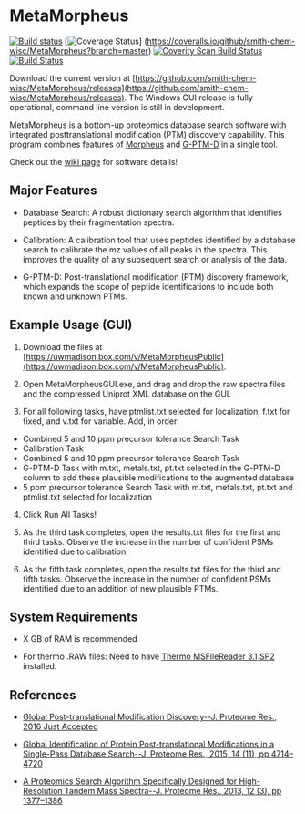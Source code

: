# MetaMorpheus

[![Build status](https://ci.appveyor.com/api/projects/status/0kpjdrn9tn6y387k/branch/master?svg=true)](https://ci.appveyor.com/project/stefanks/metamorpheus/branch/master) 
[![Coverage Status](https://coveralls.io/repos/github/smith-chem-wisc/MetaMorpheus/badge.svg?branch=master)]
(https://coveralls.io/github/smith-chem-wisc/MetaMorpheus?branch=master)
[![Coverity Scan Build Status](https://scan.coverity.com/projects/11282/badge.svg)](https://scan.coverity.com/projects/metamorpheus)
[![Build Status](https://travis-ci.org/smith-chem-wisc/MetaMorpheus.svg?branch=master)](https://travis-ci.org/smith-chem-wisc/MetaMorpheus)

Download the current version at [https://github.com/smith-chem-wisc/MetaMorpheus/releases](https://github.com/smith-chem-wisc/MetaMorpheus/releases).
The Windows GUI release is fully operational, command line version is still in development.

MetaMorpheus is a bottom-up proteomics database search software with integrated posttranslational modification (PTM) discovery capability.
This program combines features of [Morpheus](https://github.com/cwenger/Morpheus) and [G-PTM-D](https://github.com/smith-chem-wisc/gptmd) in a single tool.

Check out the [wiki page](https://github.com/smith-chem-wisc/MetaMorpheus/wiki) for software details!

## Major Features

* Database Search: A robust dictionary search algorithm that identifies peptides by their fragmentation spectra.

* Calibration: A calibration tool that uses peptides identified by a database search to calibrate the mz values of all peaks in the spectra. This improves the quality of any subsequent search or analysis of the data.

* G-PTM-D: Post-translational modification (PTM) discovery framework, which expands the scope of peptide identifications to include both known and unknown PTMs. 

## Example Usage (GUI)

1. Download the files at [https://uwmadison.box.com/v/MetaMorpheusPublic](https://uwmadison.box.com/v/MetaMorpheusPublic).

2. Open MetaMorpheusGUI.exe, and drag and drop the raw spectra files and the compressed Uniprot XML database on the GUI.

3. For all following tasks, have ptmlist.txt selected for localization, f.txt for fixed, and v.txt for variable. Add, in order: 
  * Combined 5 and 10 ppm precursor tolerance Search Task 
  * Calibration Task
  * Combined 5 and 10 ppm precursor tolerance Search Task
  * G-PTM-D Task with m.txt, metals.txt, pt.txt selected in the G-PTM-D column to add these plausible modifications to the augmented database
  * 5 ppm precursor tolerance Search Task with m.txt, metals.txt, pt.txt and ptmlist.txt selected for localization

4. Click Run All Tasks!

5. As the third task completes, open the results.txt files for the first and third tasks. Observe the increase in the number of confident PSMs identified due to calibration. 

6. As the fifth task completes, open the results.txt files for the third and fifth tasks. Observe the increase in the number of confident PSMs identified due to an addition of new plausible PTMs.

## System Requirements

* X GB of RAM is recommended

* For thermo .RAW files: Need to have [Thermo MSFileReader 3.1 SP2](https://thermo.flexnetoperations.com/control/thmo/search?query=MSFileReader) installed.

## References

* [Global Post-translational Modification Discovery--J. Proteome Res., 2016 Just Accepted](http://pubs.acs.org/doi/abs/10.1021/acs.jproteome.6b00034)

* [Global Identification of Protein Post-translational Modifications in a Single-Pass Database Search--J. Proteome Res., 2015, 14 (11), pp 4714–4720](http://pubs.acs.org/doi/abs/10.1021/acs.jproteome.5b00599)

* [A Proteomics Search Algorithm Specifically Designed for High-Resolution Tandem Mass Spectra--J. Proteome Res., 2013, 12 (3), pp 1377–1386](http://pubs.acs.org/doi/abs/10.1021/pr301024c)
